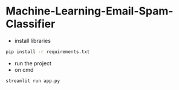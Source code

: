 # Machine-Learning-Email-Spam-Classifier
- install libraries
```bash
pip install -r requirements.txt
```
- run the project
- on cmd
```bash
streamlit run app.py
```
